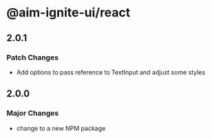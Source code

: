 # @aim-ignite-ui/react

## 2.0.1

### Patch Changes

- Add options to pass reference to TextInput and adjust some styles

## 2.0.0

### Major Changes

- change to a new NPM package
